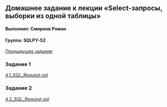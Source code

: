 ## Домашнее задание к лекции «Select-запросы, выборки из одной таблицы»

#### Выполнил: Смирнов Роман

#### Группа: SQLPY-52

[Предыдущее задание](https://github.com/iMiktot/SQL_3_Class)

### Задание 1

[4.1_SQL_Request.sql ](https://github.com/iMiktot/SQL_4_Class/blob/main/4.1_SQL_Request.sql)

### Задание 2

[4.2_SQL_Request.sql ](https://github.com/iMiktot/SQL_4_Class/blob/main/4.2_SQL_Request.sql)

